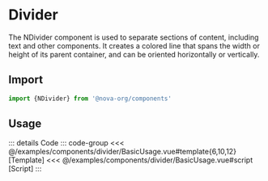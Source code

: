 <script setup>
import BasicUsage from '../examples/components/divider/BasicUsage.vue'
import DisplayContainer from '../examples/partials/DisplayContainer.vue'
</script>

# Divider

The NDivider component is used to separate sections of content, including text and other components. It creates a
colored line that spans the width or height of its parent container, and can be oriented horizontally or vertically.

## Import

```ts
import {NDivider} from '@nova-org/components'
```

## Usage

<display-container>
    <basic-usage/>
</display-container>

::: details Code
::: code-group
<<< @/examples/components/divider/BasicUsage.vue#template{6,10,12} [Template]
<<< @/examples/components/divider/BasicUsage.vue#script [Script]
:::
